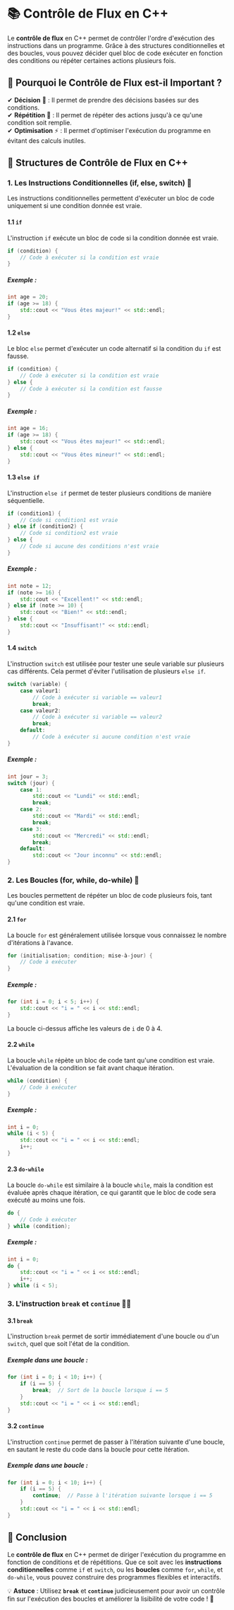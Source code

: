 # 📚 Contrôle de Flux en C++

Le **contrôle de flux** en C++ permet de contrôler l'ordre d'exécution des instructions dans un programme. Grâce à des structures conditionnelles et des boucles, vous pouvez décider quel bloc de code exécuter en fonction des conditions ou répéter certaines actions plusieurs fois.


## 🧐 Pourquoi le Contrôle de Flux est-il Important ?

✔ **Décision** 🧠 : Il permet de prendre des décisions basées sur des conditions.  
✔ **Répétition** 🔄 : Il permet de répéter des actions jusqu'à ce qu'une condition soit remplie.  
✔ **Optimisation** ⚡ : Il permet d'optimiser l'exécution du programme en évitant des calculs inutiles.


## 🧩 Structures de Contrôle de Flux en C++

### 1. **Les Instructions Conditionnelles (if, else, switch)** 🧐

Les instructions conditionnelles permettent d'exécuter un bloc de code uniquement si une condition donnée est vraie.

#### 1.1 **`if`**

L'instruction `if` exécute un bloc de code si la condition donnée est vraie.

```cpp
if (condition) {
    // Code à exécuter si la condition est vraie
}
```

##### Exemple :

```cpp
int age = 20;
if (age >= 18) {
    std::cout << "Vous êtes majeur!" << std::endl;
}
```

#### 1.2 **`else`**

Le bloc `else` permet d'exécuter un code alternatif si la condition du `if` est fausse.

```cpp
if (condition) {
    // Code à exécuter si la condition est vraie
} else {
    // Code à exécuter si la condition est fausse
}
```

##### Exemple :

```cpp
int age = 16;
if (age >= 18) {
    std::cout << "Vous êtes majeur!" << std::endl;
} else {
    std::cout << "Vous êtes mineur!" << std::endl;
}
```

#### 1.3 **`else if`**

L'instruction `else if` permet de tester plusieurs conditions de manière séquentielle.

```cpp
if (condition1) {
    // Code si condition1 est vraie
} else if (condition2) {
    // Code si condition2 est vraie
} else {
    // Code si aucune des conditions n'est vraie
}
```

##### Exemple :

```cpp
int note = 12;
if (note >= 16) {
    std::cout << "Excellent!" << std::endl;
} else if (note >= 10) {
    std::cout << "Bien!" << std::endl;
} else {
    std::cout << "Insuffisant!" << std::endl;
}
```

#### 1.4 **`switch`**

L'instruction `switch` est utilisée pour tester une seule variable sur plusieurs cas différents. Cela permet d'éviter l'utilisation de plusieurs `else if`.

```cpp
switch (variable) {
    case valeur1:
        // Code à exécuter si variable == valeur1
        break;
    case valeur2:
        // Code à exécuter si variable == valeur2
        break;
    default:
        // Code à exécuter si aucune condition n'est vraie
}
```

##### Exemple :

```cpp
int jour = 3;
switch (jour) {
    case 1:
        std::cout << "Lundi" << std::endl;
        break;
    case 2:
        std::cout << "Mardi" << std::endl;
        break;
    case 3:
        std::cout << "Mercredi" << std::endl;
        break;
    default:
        std::cout << "Jour inconnu" << std::endl;
}
```


### 2. **Les Boucles (for, while, do-while)** 🔁

Les boucles permettent de répéter un bloc de code plusieurs fois, tant qu'une condition est vraie.

#### 2.1 **`for`**

La boucle `for` est généralement utilisée lorsque vous connaissez le nombre d'itérations à l'avance.

```cpp
for (initialisation; condition; mise-à-jour) {
    // Code à exécuter
}
```

##### Exemple :

```cpp
for (int i = 0; i < 5; i++) {
    std::cout << "i = " << i << std::endl;
}
```

La boucle ci-dessus affiche les valeurs de `i` de 0 à 4.

#### 2.2 **`while`**

La boucle `while` répète un bloc de code tant qu'une condition est vraie. L'évaluation de la condition se fait avant chaque itération.

```cpp
while (condition) {
    // Code à exécuter
}
```

##### Exemple :

```cpp
int i = 0;
while (i < 5) {
    std::cout << "i = " << i << std::endl;
    i++;
}
```

#### 2.3 **`do-while`**

La boucle `do-while` est similaire à la boucle `while`, mais la condition est évaluée après chaque itération, ce qui garantit que le bloc de code sera exécuté au moins une fois.

```cpp
do {
    // Code à exécuter
} while (condition);
```

##### Exemple :

```cpp
int i = 0;
do {
    std::cout << "i = " << i << std::endl;
    i++;
} while (i < 5);
```

### 3. **L'instruction `break` et `continue`** 🛑🔄

#### 3.1 **`break`**

L'instruction `break` permet de sortir immédiatement d'une boucle ou d'un `switch`, quel que soit l'état de la condition.

##### Exemple dans une boucle :

```cpp
for (int i = 0; i < 10; i++) {
    if (i == 5) {
        break;  // Sort de la boucle lorsque i == 5
    }
    std::cout << "i = " << i << std::endl;
}
```

#### 3.2 **`continue`**

L'instruction `continue` permet de passer à l'itération suivante d'une boucle, en sautant le reste du code dans la boucle pour cette itération.

##### Exemple dans une boucle :

```cpp
for (int i = 0; i < 10; i++) {
    if (i == 5) {
        continue;  // Passe à l'itération suivante lorsque i == 5
    }
    std::cout << "i = " << i << std::endl;
}
```

## 🎯 Conclusion

Le **contrôle de flux** en C++ permet de diriger l'exécution du programme en fonction de conditions et de répétitions. Que ce soit avec les **instructions conditionnelles** comme `if` et `switch`, ou les **boucles** comme `for`, `while`, et `do-while`, vous pouvez construire des programmes flexibles et interactifs.

💡 **Astuce** : Utilisez **`break`** et **`continue`** judicieusement pour avoir un contrôle fin sur l'exécution des boucles et améliorer la lisibilité de votre code ! 🚀
